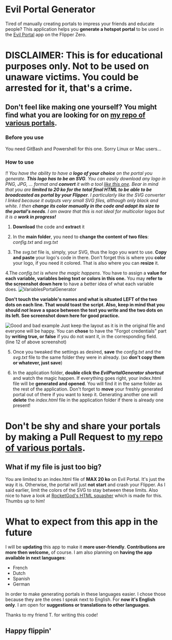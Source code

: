 # Evil Portal Generator

Tired of manually creating portals to impress your friends and educate people?
This application helps you **generate a hotspot portal** to be used in the [Evil Portal](https://github.com/bigbrodude6119/flipper-zero-evil-portal) app on the Flipper Zero.

# DISCLAIMER: This is for educational purposes only. Not to be used on unaware victims. You could be arrested for it, that's a crime.

## Don't feel like making one yourself? You might find what you are looking for on [my repo of various portals](https://github.com/FlippieHacks/FlipperZeroEuropeanPortals/tree/main).

### Before you use
You need GitBash and Powershell for this one. Sorry Linux or Mac users...

### How to use
*!! You have the ability to have a **logo of your choice** on the portal you generate. **This logo has to be an SVG**. You can easily download any logo in PNG, JPG, ... format and **convert** it with a tool [like this one](https://image.online-convert.com/convert-to-svg). Bear in mind that you are **limited to 20 ko for the total final HTML to be able to be broadcasted as portal by your Flipper**. I particularly like the SVG converter I linked because it outputs very small SVG files, although only black and white. I then **change its color manually in the code and adapt its size to the portal's needs**. I am aware that this is not ideal for multicolor logos but it is a **work in progress!***
1. **Download** the code and **extract** it

   
2. In the **main folder**, you need to **change the content of two files**: *config.txt* and *svg.txt*

3. The *svg.txt* file is, simply, your SVG, thus the logo you want to use. **Copy and paste** your logo's code in there. Don't forget this is where you **color** your logo, if you need it colored. That is also where you can **resize** it.

4.The *config.txt is where the magic happens*. You have to assign a **value for each variable, variables being text or colors in this one.**
You may **refer to the screenshot down here** to have a better idea of what each variable does.
![VariablesPortalGenerator](https://zupimages.net/up/23/32/vx19.png)

**Don't touch the variable's names and what is situated LEFT of the two dots on each line. That would toast the script. Also, keep in mind that you should *not* leave a space between the text you write and the two dots on its left. See screenshot down here for good practice.**

![Good and bad example](https://zupimages.net/up/23/32/87r8.png)
Just keep the layout as it is in the original file and everyone will be happy.
You can **chose** to have the "Forgot credentials" part by **writing true, or false** if you do not want it, in the corresponding field. (line 12 of above screenshot)

5. Once you tweaked the settings as desired, **save** the *config.txt* and the *svg.txt* file to the same folder they were in already. (so **don't copy them or whatever, just save**)
   
6. In the application folder, **double click the *EvilPortalGenerator shortcut*** and watch the magic happen. If everything goes right, your index.html file will be **generated and opened**. You will find it in the same folder as the rest of the application.
Don't forget to **move** your freshly generated portal out of there if you want to keep it. Generating another one will **delete** the *index.html* file in the application folder if there is already one present!

# Don't be shy and share your portals by making a Pull Request to [my repo of various portals](https://github.com/FlippieHacks/FlipperZeroEuropeanPortals/tree/main).

## What if my file is just too big?
You are limited to an index.html file of **MAX 20 ko** on Evil Portal. It's just the way it is. Otherwise, the portal will just **not start** and crash your Flipper.
As I said earlier, limit the colors of the SVG to stay between these limits.
Also nice to have a look at [RocketGod's HTML squasher](https://github.com/RocketGod-git/evilportal-htmlsquash) which is made for this. Thumbs up to him!

# What to expect from this app in the future
I will be **updating** this app to make it **more user-friendly**. **Contributions are more then welcome,** of course. 
I am also planning on **having the app available in next languages**:
- French
- Dutch
- Spanish
- German
  
In order to make generating portals in these languages easier. I chose those because they are the ones I speak next to English.
For **now it's English only**. I am open for **suggestions or translations to other languages**.

Thanks to my friend T. for writing this code!

## Happy flippin'
